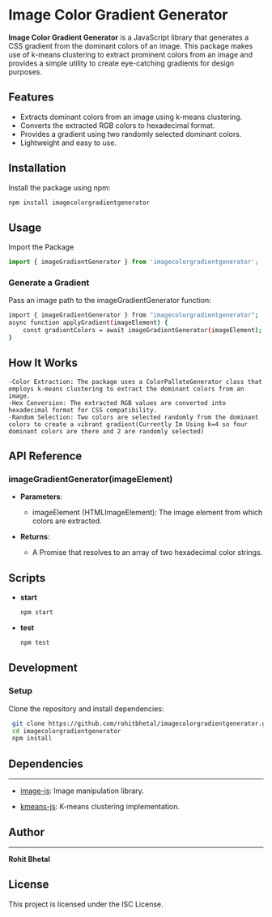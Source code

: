 # Image Color Gradient Generator

**Image Color Gradient Generator** is a JavaScript library that generates a CSS gradient from the dominant colors of an image. This package makes use of k-means clustering to extract prominent colors from an image and provides a simple utility to create eye-catching gradients for design purposes.

## Features

- Extracts dominant colors from an image using k-means clustering.
- Converts the extracted RGB colors to hexadecimal format.
- Provides a gradient using two randomly selected dominant colors.
- Lightweight and easy to use.

## Installation

Install the package using npm:

```bash
npm install imagecolorgradientgenerator
```
## Usage
Import the Package

```js
import { imageGradientGenerator } from 'imagecolorgradientgenerator';
```
### Generate a Gradient  
Pass an image path to the imageGradientGenerator function:

```bash
import { imageGradientGenerator } from "imagecolorgradientgenerator";
async function applyGradient(imageElement) {
    const gradientColors = await imageGradientGenerator(imageElement);
}
```
## How It Works
    -Color Extraction: The package uses a ColorPalleteGenerator class that employs k-means clustering to extract the dominant colors from an image.
    -Hex Conversion: The extracted RGB values are converted into hexadecimal format for CSS compatibility.
    -Random Selection: Two colors are selected randomly from the dominant colors to create a vibrant gradient(Currently Im Using k=4 so four dominant colors are there and 2 are randomly selected)

## API Reference

### imageGradientGenerator(imageElement)

*   **Parameters**:
    
    *   imageElement (HTMLImageElement): The image element from which colors are extracted.
        
*   **Returns**:
    
    *   A Promise that resolves to an array of two hexadecimal color strings.

## Scripts
* **start**
  ```js
  npm start 
* **test**
  ```js
  npm test

Development
-----------

### Setup

Clone the repository and install dependencies:
```bash
 git clone https://github.com/rohitbhetal/imagecolorgradientgenerator.git
 cd imagecolorgradientgenerator
 npm install
```

## Dependencies
------------

*   [image-js](https://www.npmjs.com/package/image-js): Image manipulation library.
    
*   [kmeans-js](https://www.npmjs.com/package/kmeans-js): K-means clustering implementation.
    

## Author
------

**Rohit Bhetal**

License
-------

This project is licensed under the ISC License.
